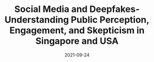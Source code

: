 ---
title: Social Media and Deepfakes-  Understanding Public Perception, Engagement, and Skepticism in Singapore and USA

event: Department of Communications and New Media, National University of Singapore
location: National University of Singapore

event_url: "https://tinyurl.com/SaifuddinAhmed"


# Talk start and end times.
#   End time can optionally be hidden by prefixing the line with `#`.
date: "2021-09-24"

# Schedule page publish date (NOT talk date).
publishDate: "2017-01-01T00:00:00Z"

authors: []
tags: []

# Is this a featured talk? (true/false)
featured: false

image:
  focal_point: Left
---